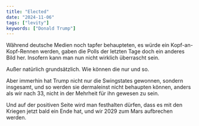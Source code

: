 ```yaml
---
title: "Elected"
date: "2024-11-06"
tags: ["levity"]
keywords: ["Donald Trump"]
---
```

Während deutsche Medien noch tapfer behaupteten, es würde ein Kopf-an-Kopf-Rennen werden, gaben die Polls der letzten Tage doch ein anderes Bild her. Insofern kann man nun nicht wirklich überrascht sein.

Außer natürlich grundsätzlich. Wie können die nur und so.

Aber immerhin hat Trump nicht nur die Swingstates gewonnen, sondern insgesamt, und so werden sie dermaleinst nicht behaupten können, anders als wir nach 33, nicht in der Mehrheit für ihn gewesen zu sein.

Und auf der positiven Seite wird man festhalten dürfen, dass es mit den Kriegen jetzt bald ein Ende hat, und wir 2029 zum Mars aufbrechen werden. 